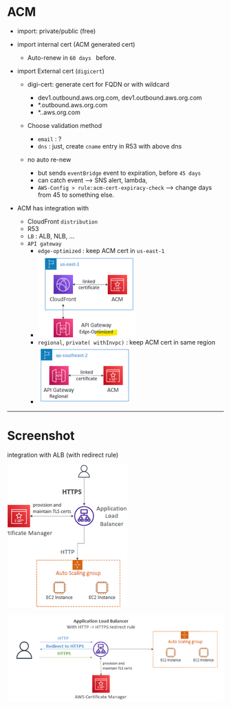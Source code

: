 # ACM

- import: private/public (free)

- import internal cert (ACM generated cert)
  - Auto-renew in `60 days ` before.
  
- import External cert (`digicert`)
  - digi-cert: generate cert for FQDN or with wildcard
    - dev1.outbound.aws.org.com,  dev1.outbound.aws.org.com
    - *.outbound.aws.org.com
    - *..aws.org.com
    
  - Choose validation method
    - `email` : ?
    - `dns` : just, create `cname` entry in R53 with above dns
  - no auto re-new
    - but sends `eventBridge` event to expiration, before `45 days`
    - can catch event --> SNS alert, lambda, 
    - `AWS-Config > rule:acm-cert-expiracy-check` --> change days from 45 to something else.
    
- ACM has integration with
  - CloudFront `distribution`
  - R53
  - `LB` : ALB, NLB, ... 
  - `API gateway`
    - `edge-optimized` : keep ACM cert in `us-east-1`
    - ![img_3.png](../99_img/security/acm/img_3.png)
    - `regional`, `private( withInvpc)` : keep ACM cert in same region
    - ![img_4.png](../99_img/security/acm/img_4.png)

---
# Screenshot
integration with ALB (with redirect rule)

![img_1.png](../99_img/security/acm/img_1.png)

![img_2.png](../99_img/security/acm/img_2.png)


